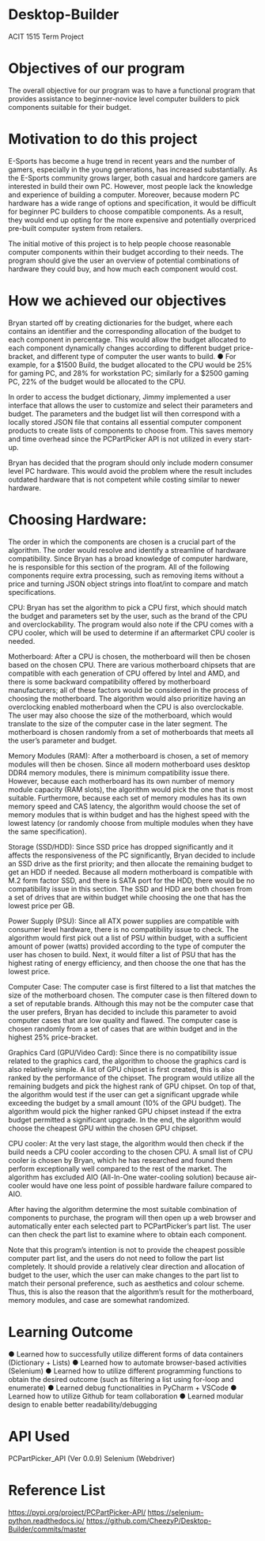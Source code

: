 # Desktop-Builder
ACIT 1515 Term Project

# Objectives of our program
The overall objective for our program was to have a functional program that provides assistance to beginner-novice level computer builders to pick components suitable for their budget.

# Motivation to do this project
E-Sports has become a huge trend in recent years and the number of gamers, especially in the young generations, has increased substantially. As the E-Sports community grows larger, both casual and hardcore gamers are interested in build their own PC. However, most people lack the knowledge and experience of building a computer. Moreover, because modern PC hardware has a wide range of options and specification, it would be difficult for beginner PC builders to choose compatible components. As a result, they would end up opting for the more expensive and potentially overpriced pre-built computer system from retailers. 

The initial motive of this project is to help people choose reasonable computer components within their budget according to their needs. The program should give the user an overview of potential combinations of hardware they could buy, and how much each component would cost. 

# How we achieved our objectives
Bryan started off by creating dictionaries for the budget, where each contains an identifier and the corresponding allocation of the budget to each component in percentage. This would allow the budget allocated to each component dynamically changes according to different budget price-bracket, and different type of computer the user wants to build. 
●	For example, for a $1500 Build, the budget allocated to the CPU would be 25% for gaming PC, and 28% for workstation PC; similarly for a $2500 gaming PC, 22% of the budget would be allocated to the CPU.

In order to access the budget dictionary, Jimmy implemented a user interface that allows the user to customize and select their parameters and budget. The parameters and the budget list will then correspond with a locally stored JSON file that contains all essential computer component products to create lists of components to choose from. This saves memory and time overhead since the PCPartPicker API is not utilized in every start-up.

Bryan has decided that the program should only include modern consumer level PC hardware. This would avoid the problem where the result includes outdated hardware that is not competent while costing similar to newer hardware. 

# Choosing Hardware:
The order in which the components are chosen is a crucial part of the algorithm. The order would resolve and identify a streamline of hardware compatibility. Since Bryan has a broad knowledge of computer hardware, he is responsible for this section of the program. All of the following components require extra processing, such as removing items without a price and turning JSON object strings into float/int to compare and match specifications.

CPU:
Bryan has set the algorithm to pick a CPU first, which should match the budget and parameters set by the user, such as the brand of the CPU and overclockability. The program would also note if the CPU comes with a CPU cooler, which will be used to determine if an aftermarket CPU cooler is needed.

Motherboard:
After a CPU is chosen, the motherboard will then be chosen based on the chosen CPU. There are various motherboard chipsets that are compatible with each generation of CPU offered by Intel and AMD, and there is some backward compatibility offered by motherboard manufacturers; all of these factors would be considered in the process of choosing the motherboard. The algorithm would also prioritize having an overclocking enabled motherboard when the CPU is also overclockable. The user may also choose the size of the motherboard, which would translate to the size of the computer case in the later segment. The motherboard is chosen randomly from a set of motherboards that meets all the user’s parameter and budget.

Memory Modules (RAM):
After a motherboard is chosen, a set of memory modules will then be chosen. Since all modern motherboard uses desktop DDR4 memory modules, there is minimum compatibility issue there. However, because each motherboard has its own number of memory module capacity (RAM slots), the algorithm would pick the one that is most suitable. Furthermore, because each set of memory modules has its own memory speed and CAS latency, the algorithm would choose the set of memory modules that is within budget and has the highest speed with the lowest latency (or randomly choose from multiple modules when they have the same specification). 

Storage (SSD/HDD):
Since SSD price has dropped significantly and it affects the responsiveness of the PC significantly, Bryan decided to include an SSD drive as the first priority; and then allocate the remaining budget to get an HDD if needed. Because all modern motherboard is compatible with M.2 form factor SSD, and there is SATA port for the HDD, there would be no compatibility issue in this section. The SSD and HDD are both chosen from a set of drives that are within budget while choosing the one that has the lowest price per GB.

Power Supply (PSU): 
Since all ATX power supplies are compatible with consumer level hardware, there is no compatibility issue to check. The algorithm would first pick out a list of PSU within budget, with a sufficient amount of power (watts) provided according to the type of computer the user has chosen to build. Next, it would filter a list of PSU that has the highest rating of energy efficiency, and then choose the one that has the lowest price.

Computer Case:
The computer case is first filtered to a list that matches the size of the motherboard chosen. The computer case is then filtered down to a set of reputable brands. Although this may not be the computer case that the user prefers, Bryan has decided to include this parameter to avoid computer cases that are low quality and flawed. The computer case is chosen randomly from a set of cases that are within budget and in the highest 25% price-bracket. 

Graphics Card (GPU/Video Card):
Since there is no compatibility issue related to the graphics card, the algorithm to choose the graphics card is also relatively simple. A list of GPU chipset is first created, this is also ranked by the performance of the chipset. The program would utilize all the remaining budgets and pick the highest rank of GPU chipset. On top of that, the algorithm would test if the user can get a significant upgrade while exceeding the budget by a small amount (10% of the GPU budget). The algorithm would pick the higher ranked GPU chipset instead if the extra budget permitted a significant upgrade. In the end, the algorithm would choose the cheapest GPU within the chosen GPU chipset. 

CPU cooler:
At the very last stage, the algorithm would then check if the build needs a CPU cooler according to the chosen CPU. A small list of CPU cooler is chosen by Bryan, which he has researched and found them perform exceptionally well compared to the rest of the market. The algorithm has excluded AIO (All-In-One water-cooling solution) because air-cooler would have one less point of possible hardware failure compared to AIO.


After having the algorithm determine the most suitable combination of components to purchase, the program will then open up a web browser and automatically enter each selected part to PCPartPicker’s part list. The user can then check the part list to examine where to obtain each component. 

Note that this program’s intention is not to provide the cheapest possible computer part list, and the users do not need to follow the part list completely. It should provide a relatively clear direction and allocation of budget to the user, which the user can make changes to the part list to match their personal preference, such as aesthetics and colour scheme. Thus, this is also the reason that the algorithm’s result for the motherboard, memory modules, and case are somewhat randomized. 

# Learning Outcome
●	Learned how to successfully utilize different forms of data containers (Dictionary + Lists)
●	Learned how to automate browser-based activities (Selenium) 
●	Learned how to utilize different programming functions to obtain the desired outcome (such as filtering a list using for-loop and enumerate)
●	Learned debug functionalities in PyCharm + VSCode
●	Learned how to utilize Github for team collaboration
●	Learned modular design to enable better readability/debugging

# API Used
PCPartPicker_API	(Ver 0.0.9)
Selenium		(Webdriver)

# Reference List
https://pypi.org/project/PCPartPicker-API/
https://selenium-python.readthedocs.io/
https://github.com/CheezyP/Desktop-Builder/commits/master
